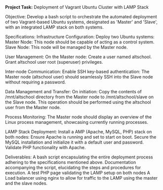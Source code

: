 **Project Task:**
Deployment of Vagrant Ubuntu Cluster with LAMP Stack

Objective:
Develop a bash script to orchestrate the automated deployment
of two Vagrant-based Ubuntu systems,
designated as 'Master' and 'Slave',
with an integrated LAMP stack on both systems.

Specifications:
Infrastructure Configuration:
Deploy two Ubuntu systems:
Master Node: This node should be capable of acting as a control system.
Slave Node: This node will be managed by the Master node.

User Management:
On the Master node:
Create a user named altschool.
Grant altschool user root (superuser) privileges.

Inter-node Communication:
Enable SSH key-based authentication:
The Master node (altschool user) should seamlessly SSH into the Slave node without requiring a password.

Data Management and Transfer:
On initiation:
Copy the contents of /mnt/altschool directory from the Master node to /mnt/altschool/slave on the Slave node. This operation should be performed using the altschool user from the Master node.

Process Monitoring:
The Master node should display an overview of the Linux process management, showcasing currently running processes.

LAMP Stack Deployment:
Install a AMP (Apache, MySQL, PHP) stack on both nodes:
Ensure Apache is running and set to start on boot.
Secure the MySQL installation and initialize it with a default user and password.
Validate PHP functionality with Apache.

Deliverables:
A bash script encapsulating the entire deployment process adhering to the specifications mentioned above.
Documentation accompanying the script, elucidating the steps and procedures for execution.
A test PHP page validating the LAMP setup on both nodes
A Load balancer using nginx to allow for traffic to the LAMP using the master and the slave nodes.
